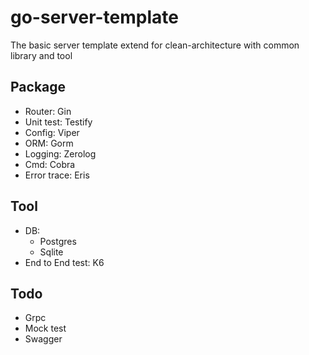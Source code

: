 # go-server-template
The basic server template extend for clean-architecture with common library and tool

## Package
- Router: Gin
- Unit test: Testify
- Config: Viper
- ORM: Gorm
- Logging: Zerolog
- Cmd: Cobra
- Error trace: Eris

## Tool
- DB:
    - Postgres
    - Sqlite
- End to End test: K6

## Todo
- Grpc
- Mock test
- Swagger